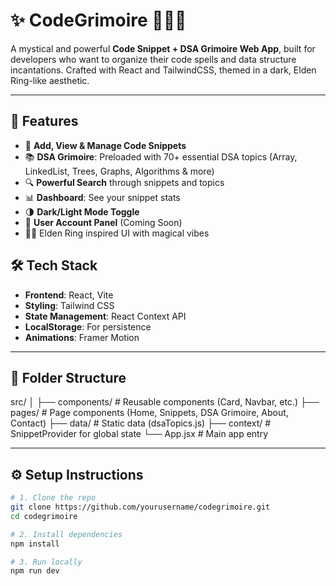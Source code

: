 # ✨ CodeGrimoire 🧙‍♂️📜

A mystical and powerful **Code Snippet + DSA Grimoire Web App**, built for developers who want to organize their code spells and data structure incantations. Crafted with React and TailwindCSS, themed in a dark, Elden Ring-like aesthetic.

---

## 🚀 Features

- 🧩 **Add, View & Manage Code Snippets**
- 📚 **DSA Grimoire**: Preloaded with 70+ essential DSA topics (Array, LinkedList, Trees, Graphs, Algorithms & more)
- 🔍 **Powerful Search** through snippets and topics
- 📊 **Dashboard**: See your snippet stats
- 🌗 **Dark/Light Mode Toggle**
- 👤 **User Account Panel** (Coming Soon)
- 🧙‍♀️ Elden Ring inspired UI with magical vibes


## 🛠️ Tech Stack

- **Frontend**: React, Vite
- **Styling**: Tailwind CSS
- **State Management**: React Context API
- **LocalStorage**: For persistence
- **Animations**: Framer Motion

---

## 📁 Folder Structure

src/
│
├── components/ # Reusable components (Card, Navbar, etc.)
├── pages/ # Page components (Home, Snippets, DSA Grimoire, About, Contact)
├── data/ # Static data (dsaTopics.js)
├── context/ # SnippetProvider for global state
└── App.jsx # Main app entry


---

## ⚙️ Setup Instructions

```bash
# 1. Clone the repo
git clone https://github.com/yourusername/codegrimoire.git
cd codegrimoire

# 2. Install dependencies
npm install

# 3. Run locally
npm run dev 
